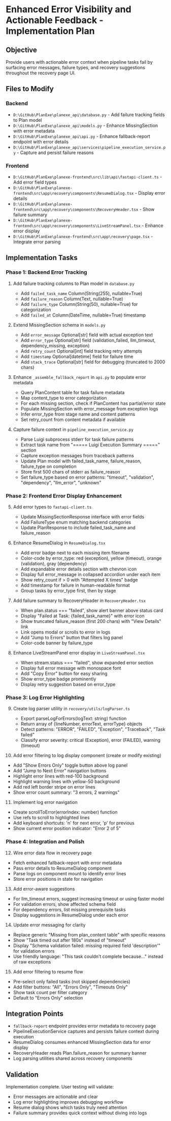 # Enhanced Error Visibility and Actionable Feedback - Implementation Plan

## Objective
Provide users with actionable error context when pipeline tasks fail by surfacing error messages, failure types, and recovery suggestions throughout the recovery page UI.

## Files to Modify

### Backend
- `D:\GitHub\PlanExe\planexe_api\database.py` - Add failure tracking fields to Plan model
- `D:\GitHub\PlanExe\planexe_api\models.py` - Enhance MissingSection with error metadata
- `D:\GitHub\PlanExe\planexe_api\api.py` - Enhance fallback-report endpoint with error details
- `D:\GitHub\PlanExe\planexe_api\services\pipeline_execution_service.py` - Capture and persist failure reasons

### Frontend
- `D:\GitHub\PlanExe\planexe-frontend\src\lib\api\fastapi-client.ts` - Add error field types
- `D:\GitHub\PlanExe\planexe-frontend\src\app\recovery\components\ResumeDialog.tsx` - Display error details
- `D:\GitHub\PlanExe\planexe-frontend\src\app\recovery\components\RecoveryHeader.tsx` - Show failure summary
- `D:\GitHub\PlanExe\planexe-frontend\src\app\recovery\components\LiveStreamPanel.tsx` - Enhance error display
- `D:\GitHub\PlanExe\planexe-frontend\src\app\recovery\page.tsx` - Integrate error parsing

## Implementation Tasks

### Phase 1: Backend Error Tracking

1. Add failure tracking columns to Plan model in `database.py`
   - Add `failed_task_name` Column(String(255), nullable=True)
   - Add `failure_reason` Column(Text, nullable=True)
   - Add `failure_type` Column(String(50), nullable=True) for categorization
   - Add `failed_at` Column(DateTime, nullable=True) timestamp

2. Extend MissingSection schema in `models.py`
   - Add `error_message` Optional[str] field with actual exception text
   - Add `error_type` Optional[str] field (validation_failed, llm_timeout, dependency_missing, exception)
   - Add `retry_count` Optional[int] field tracking retry attempts
   - Add `timestamp` Optional[datetime] field for failure time
   - Add `stack_trace` Optional[str] field for debugging (truncated to 2000 chars)

3. Enhance `_assemble_fallback_report` in `api.py` to populate error metadata
   - Query PlanContent table for task failure metadata
   - Map content_type to error categorization
   - For each missing section, check if PlanContent has partial/error state
   - Populate MissingSection with error_message from exception logs
   - Infer error_type from stage name and content patterns
   - Set retry_count from content metadata if available

4. Capture failure context in `pipeline_execution_service.py`
   - Parse Luigi subprocess stderr for task failure patterns
   - Extract task name from "===== Luigi Execution Summary =====" section
   - Capture exception messages from traceback patterns
   - Update Plan model with failed_task_name, failure_reason, failure_type on completion
   - Store first 500 chars of stderr as failure_reason
   - Set failure_type based on error patterns: "timeout", "validation", "dependency", "llm_error", "unknown"

### Phase 2: Frontend Error Display Enhancement

5. Add error types to `fastapi-client.ts`
   - Update MissingSectionResponse interface with error fields
   - Add FailureType enum matching backend categories
   - Update PlanResponse to include failed_task_name and failure_reason

6. Enhance ResumeDialog in `ResumeDialog.tsx`
   - Add error badge next to each missing item filename
   - Color-code by error_type: red (exception), yellow (timeout), orange (validation), gray (dependency)
   - Add expandable error details section with chevron icon
   - Display full error_message in collapsed accordion under each item
   - Show retry_count if &gt; 0 with "Attempted X times" badge
   - Add timestamp for failure in human-readable format
   - Group tasks by error_type first, then by stage

7. Add failure summary to RecoveryHeader in `RecoveryHeader.tsx`
   - When plan.status === "failed", show alert banner above status card
   - Display "Failed at Task: {failed_task_name}" with error icon
   - Show truncated failure_reason (first 200 chars) with "View Details" link
   - Link opens modal or scrolls to error in logs
   - Add "Jump to Errors" button that filters log panel
   - Color-code banner by failure_type

8. Enhance LiveStreamPanel error display in `LiveStreamPanel.tsx`
   - When stream.status === "failed", show expanded error section
   - Display full error message with monospace font
   - Add "Copy Error" button for easy sharing
   - Show error_type badge prominently
   - Display retry suggestion based on error_type

### Phase 3: Log Error Highlighting

9. Create log parser utility in `recovery/utils/logParser.ts`
   - Export parseLogForErrors(logText: string) function
   - Return array of {lineNumber, errorText, errorType} objects
   - Detect patterns: "ERROR", "FAILED", "Exception", "Traceback", "Task failed"
   - Classify error severity: critical (Exception), error (FAILED), warning (timeout)

10. Add error filtering to log display component (create or modify existing)
   - Add "Show Errors Only" toggle button above log panel
   - Add "Jump to Next Error" navigation buttons
   - Highlight error lines with red-100 background
   - Highlight warning lines with yellow-50 background
   - Add red left border stripe on error lines
   - Show error count summary: "3 errors, 2 warnings"

11. Implement log error navigation
   - Create scrollToError(errorIndex: number) function
   - Use refs to scroll to highlighted lines
   - Add keyboard shortcuts: 'n' for next error, 'p' for previous
   - Show current error position indicator: "Error 2 of 5"

### Phase 4: Integration and Polish

12. Wire error data flow in recovery page
   - Fetch enhanced fallback-report with error metadata
   - Pass error details to ResumeDialog component
   - Parse logs on component mount to identify error lines
   - Store error positions in state for navigation

13. Add error-aware suggestions
   - For llm_timeout errors, suggest increasing timeout or using faster model
   - For validation errors, show affected schema field
   - For dependency errors, list missing prerequisite tasks
   - Display suggestions in ResumeDialog under each error

14. Update error messaging for clarity
   - Replace generic "Missing from plan_content table" with specific reasons
   - Show "Task timed out after 180s" instead of "timeout"
   - Display "Schema validation failed: missing required field 'description'" for validation errors
   - Use friendly language: "This task couldn't complete because..." instead of raw exceptions

15. Add error filtering to resume flow
   - Pre-select only failed tasks (not skipped dependencies)
   - Add filter buttons: "All", "Errors Only", "Timeouts Only"
   - Show task count per filter category
   - Default to "Errors Only" selection

## Integration Points

- `fallback-report` endpoint provides error metadata to recovery page
- PipelineExecutionService captures and persists failure context during execution
- ResumeDialog consumes enhanced MissingSection data for error display
- RecoveryHeader reads Plan.failure_reason for summary banner
- Log parsing utilities shared across recovery components

## Validation

Implementation complete. User testing will validate:
- Error messages are actionable and clear
- Log error highlighting improves debugging workflow
- Resume dialog shows which tasks truly need attention
- Failure summary provides quick context without diving into logs

